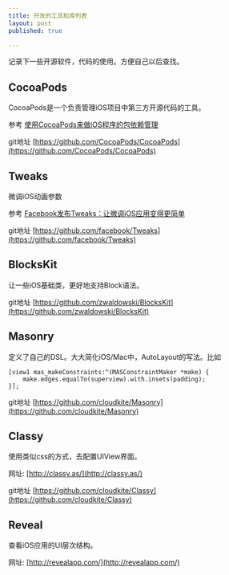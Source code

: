 ```yaml
---
title: 开发的工具和库列表
layout: post
published: true

---
```


记录下一些开源软件，代码的使用。方便自己以后查找。

CocoaPods
--------
CocoaPods是一个负责管理iOS项目中第三方开源代码的工具。

参考 [使用CocoaPods来做iOS程序的包依赖管理](http://blog.devtang.com/blog/2012/12/02/use-cocoapod-to-manage-ios-lib-dependency/)

git地址 [https://github.com/CocoaPods/CocoaPods](https://github.com/CocoaPods/CocoaPods)


Tweaks
---------
微调iOS动画参数

参考 [Facebook发布Tweaks：让微调iOS应用变得更简单](http://techcrunch.cn/2014/03/26/facebooks-new-tweaks-library-lets-developers-fine-tune-their-ios-apps-on-the-fly/)

git地址 [https://github.com/facebook/Tweaks](https://github.com/facebook/Tweaks)


BlocksKit
---------
让一些iOS基础类，更好地支持Block语法。

git地址 [https://github.com/zwaldowski/BlocksKit](https://github.com/zwaldowski/BlocksKit)


Masonry
---------
定义了自己的DSL。大大简化iOS/Mac中，AutoLayout的写法。比如

	[view1 mas_makeConstraints:^(MASConstraintMaker *make) {
	    make.edges.equalTo(superview).with.insets(padding);
	}];
	
git地址 [https://github.com/cloudkite/Masonry](https://github.com/cloudkite/Masonry)


Classy
--------
使用类似css的方式，去配置UIView界面。

网址: [http://classy.as/](http://classy.as/)

git地址 [https://github.com/cloudkite/Classy](https://github.com/cloudkite/Classy)


Reveal
-----------
查看iOS应用的UI层次结构。

网址: [http://revealapp.com/](http://revealapp.com/)



